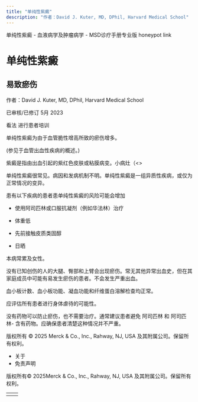 ```yaml
---
title: "单纯性紫癜"
description: "作者：David J. Kuter, MD, DPhil, Harvard Medical School"
---
```


﻿单纯性紫癜 \- 血液病学及肿瘤病学 \- MSD诊疗手册专业版 honeypot link

# 单纯性紫癜

## 易致瘀伤

作者：David J. Kuter, MD, DPhil, Harvard Medical School

已审核/已修订 5月 2023

看法 进行患者培训

单纯性紫癜为由于血管脆性增高所致的瘀伤增多。

(参见于血管出血性疾病的概述。)

紫癜是指由出血引起的紫红色皮肤或粘膜病变。小病灶（<>

单纯性紫癜很常见。病因和发病机制不明。单纯性紫癜是一组异质性疾病，或仅为正常情况的变异。

患有以下疾病的患者患单纯性紫癜的风险可能会增加

- 使用阿司匹林或口服抗凝剂（例如华法林）治疗

- 体重低

- 先前接触皮质类固醇

- 日晒


本病常累及女性。

没有已知创伤的人的大腿、臀部和上臂会出现瘀伤。常无其他异常出血史，但在其家庭成员中可能有易发生瘀伤的患者。不会发生严重出血。

血小板计数、血小板功能、凝血功能和纤维蛋白溶解检查均正常。

应评估所有患者进行身体虐待的可能性。

没有药物可以防止瘀伤，也不需要治疗。通常建议患者避免 阿司匹林 和 阿司匹林\- 含有药物。应确保患者清楚这种情况并不严重。



版权所有 © 2025
Merck & Co., Inc., Rahway, NJ, USA 及其附属公司。保留所有权利。

- 关于
- 免责声明

版权所有© 2025Merck & Co., Inc., Rahway, NJ, USA 及其附属公司。保留所有权利。

|     |     |
| --- | --- |
|  |  |